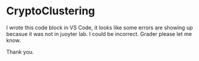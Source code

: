 # CryptoClustering

I wrote this code block in VS Code, it looks like some errors are showing up becasue it was not in juoyter lab. I could be incorrect. Grader please let me know. 

Thank you. 
